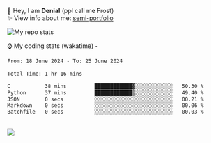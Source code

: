 🤚 Hey, I am **Denial** (ppl call me Frost)  
✨ View info about me: [semi-portfolio](https://frostx.is-a.dev)

<img alt="My repo stats" src="https://github-readme-stats.vercel.app/api?username=FrostX-Official&show_icons=true&theme=radical">

⌚ My coding stats (wakatime) -

<!--START_SECTION:waka-->

```txt
From: 18 June 2024 - To: 25 June 2024

Total Time: 1 hr 16 mins

C           38 mins         ████████████▓░░░░░░░░░░░░   50.30 %
Python      37 mins         ████████████▒░░░░░░░░░░░░   49.40 %
JSON        0 secs          ░░░░░░░░░░░░░░░░░░░░░░░░░   00.21 %
Markdown    0 secs          ░░░░░░░░░░░░░░░░░░░░░░░░░   00.06 %
Batchfile   0 secs          ░░░░░░░░░░░░░░░░░░░░░░░░░   00.03 %
```

<!--END_SECTION:waka-->
<br>
<img src="https://spotify-github-profile.vercel.app/api/view.svg?uid=31srkkuzzvig3lqyqlakxnoqfz6y&cover_image=true&theme=default&show_offline=true&background_color=0d1117&interchange=false&bar_color=7024ff">

